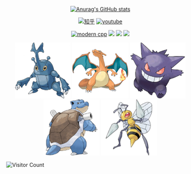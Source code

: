 <div id="title" align=center>

<!-- ![Modern C++ template][github-sub-title:img] -->

[![Anurag's GitHub stats](https://github-readme-stats.vercel.app/api?username=CWH6&show_icons=true&theme=tokyonight)](https://b23.tv/iEJTnPp)

[![知乎](https://img.shields.io/badge/%E7%9F%A5%E4%B9%8E-mq%E7%99%BD-yello)](https://www.zhihu.com/people/o4ze4r)
[![youtube](https://img.shields.io/badge/video-YouTube-red)](https://www.youtube.com/channel/UCey35Do4RGewqr-6EiaCJrg)

[![modern cpp](https://img.shields.io/badge/code-Modern%20Java-blue)](https://learn.microsoft.com/zh-cn/cpp/cpp/welcome-back-to-cpp-modern-cpp) 
![](https://img.shields.io/badge/讨厌-学习-yellow) 
![](https://img.shields.io/badge/性格-开朗-red) 
![](https://img.shields.io/badge/爱好-二次元-red)

</div>

<div  align=center>
 <!-- ![头像](image/头像.jpg) -->
    <img src="/image/头像.jpg" alt="头像" style="width: 150px;">
  <img src="/image/phl.png" alt="头像" style="width: 150px;">
    <img src="/image/qg.jpg" alt="头像" style="width: 150px;">
   <img src="/image/sjg.png" alt="头像" style="width: 150px;">
   <img src="/image/dzf.png" alt="头像" style="width: 150px;">
</div>

![Visitor Count](https://profile-counter.glitch.me/CWH6/count.svg)

<!-- [github-sub-title:img]: https://readme-typing-svg.herokuapp.com?font=Segoe+Script&center=true&lines=mq白. -->
